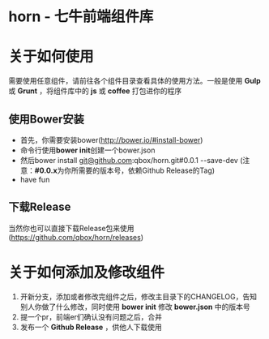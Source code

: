 # horn - 七牛前端组件库

# 关于如何使用

需要使用任意组件，请前往各个组件目录查看具体的使用方法。一般是使用 **Gulp** 或 **Grunt** ，将组件库中的 **js** 或 **coffee** 打包进你的程序

## 使用Bower安装
* 首先，你需要安装bower(http://bower.io/#install-bower)
* 命令行使用**bower init**创建一个bower.json
* 然后bower install git@github.com:qbox/horn.git#0.0.1 --save-dev (注意：**#0.0.x**为你所需要的版本号，依赖Github Release的Tag)
* have fun

## 下载Release
当然你也可以直接下载Release包来使用(https://github.com/qbox/horn/releases)

# 关于如何添加及修改组件

1. 开新分支，添加或者修改完组件之后，修改主目录下的CHANGELOG，告知别人你做了什么修改，同时使用 **bower init** 修改 **bower.json** 中的版本号
2. 提一个pr，前端er们确认没有问题之后，合并
3. 发布一个 **Github Release** ，供他人下载使用
